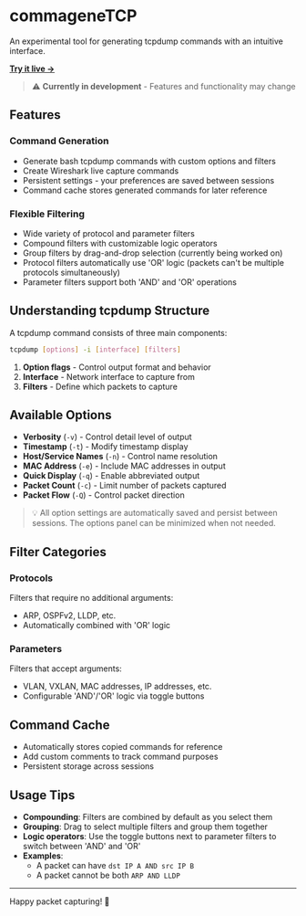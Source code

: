 # commageneTCP

An experimental tool for generating tcpdump commands with an intuitive interface.

**[Try it live →](https://narrowendrun.github.io/commageneTCP/)**

> ⚠️ **Currently in development** - Features and functionality may change

## Features

### Command Generation
- Generate bash tcpdump commands with custom options and filters
- Create Wireshark live capture commands
- Persistent settings - your preferences are saved between sessions
- Command cache stores generated commands for later reference

### Flexible Filtering
- Wide variety of protocol and parameter filters
- Compound filters with customizable logic operators
- Group filters by drag-and-drop selection (currently being worked on)
- Protocol filters automatically use 'OR' logic (packets can't be multiple protocols simultaneously)
- Parameter filters support both 'AND' and 'OR' operations

## Understanding tcpdump Structure

A tcpdump command consists of three main components:

```bash
tcpdump [options] -i [interface] [filters]
```

1. **Option flags** - Control output format and behavior
2. **Interface** - Network interface to capture from  
3. **Filters** - Define which packets to capture

## Available Options

- **Verbosity** (`-v`) - Control detail level of output
- **Timestamp** (`-t`) - Modify timestamp display
- **Host/Service Names** (`-n`) - Control name resolution
- **MAC Address** (`-e`) - Include MAC addresses in output
- **Quick Display** (`-q`) - Enable abbreviated output
- **Packet Count** (`-c`) - Limit number of packets captured
- **Packet Flow** (`-Q`) - Control packet direction

> 💡 All option settings are automatically saved and persist between sessions. The options panel can be minimized when not needed.

## Filter Categories

### Protocols
Filters that require no additional arguments:
- ARP, OSPFv2, LLDP, etc.
- Automatically combined with 'OR' logic

### Parameters  
Filters that accept arguments:
- VLAN, VXLAN, MAC addresses, IP addresses, etc.
- Configurable 'AND'/'OR' logic via toggle buttons

## Command Cache

- Automatically stores copied commands for reference
- Add custom comments to track command purposes
- Persistent storage across sessions

## Usage Tips

- **Compounding**: Filters are combined by default as you select them
- **Grouping**: Drag to select multiple filters and group them together
- **Logic operators**: Use the toggle buttons next to parameter filters to switch between 'AND' and 'OR'
- **Examples**: 
  - A packet can have `dst IP A AND src IP B`
  - A packet cannot be both `ARP AND LLDP`

---

Happy packet capturing! 🎉
